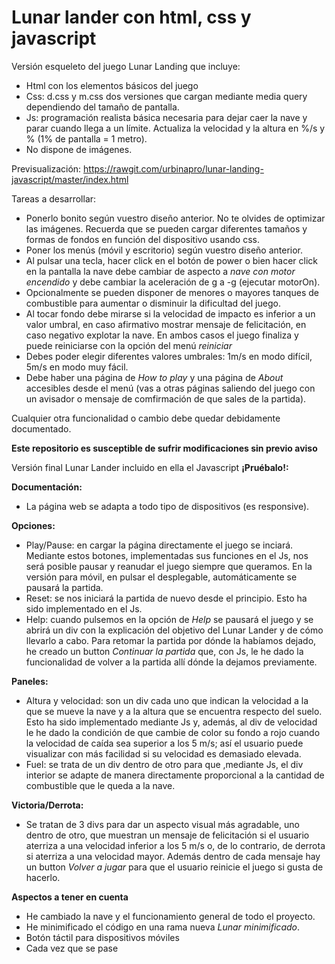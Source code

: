 # Lunar lander con html, css y javascript
Versión esqueleto del juego Lunar Landing que incluye:

* Html con los elementos básicos del juego
* Css: d.css y m.css dos versiones que cargan mediante media query dependiendo del tamaño de pantalla.
* Js: programación realista básica necesaria para dejar caer la nave y parar cuando llega a un límite. Actualiza la velocidad y la altura en %/s y % (1% de pantalla = 1 metro).
* No dispone de imágenes.

Previsualización: https://rawgit.com/urbinapro/lunar-landing-javascript/master/index.html

Tareas a desarrollar:
* Ponerlo bonito según vuestro diseño anterior. No te olvides de optimizar las imágenes. Recuerda que se pueden cargar diferentes tamaños y formas de fondos en función del dispositivo usando css.
* Poner los menús (móvil y escritorio) según vuestro diseño anterior.
* Al pulsar una tecla, hacer click en el botón de power o bien hacer click en la pantalla la nave debe cambiar de aspecto a *nave con motor encendido* y debe cambiar la aceleración de g a -g (ejecutar motorOn).
* Opcionalmente se pueden disponer de menores o mayores tanques de combustible para aumentar o disminuir la dificultad del juego.
* Al tocar fondo debe mirarse si la velocidad de impacto es inferior a un valor umbral, en caso afirmativo mostrar mensaje de felicitación, en caso negativo explotar la nave. En ambos casos el juego finaliza y puede reiniciarse con la opción del menú *reiniciar*
* Debes poder elegir diferentes valores umbrales: 1m/s en modo difícil, 5m/s en modo muy fácil.
* Debe haber una página de *How to play* y una página de *About* accesibles desde el menú (vas a otras páginas saliendo del juego con un avisador o mensaje de comfirmación de que sales de la partida).

Cualquier otra funcionalidad o cambio debe quedar debidamente documentado.

**Este repositorio es susceptible de sufrir modificaciones sin previo aviso**


Versión final Lunar Lander incluido en ella el Javascript
**¡Pruébalo!:**


**Documentación:**
* La página web se adapta a todo tipo de dispositivos (es responsive).

**Opciones:**
* Play/Pause: en cargar la página directamente el juego se inciará. Mediante estos botones, implementadas sus funciones en el Js, nos será posible pausar y reanudar el juego siempre que queramos. En la versión para móvil, en pulsar el desplegable, automáticamente se pausará la partida.
* Reset: se nos iniciará la partida de nuevo desde el principio. Esto ha sido implementado en el Js.
* Help: cuando pulsemos en la opción de *Help* se pausará el juego y se abrirá un div con la explicación del objetivo del Lunar Lander y de cómo llevarlo a cabo. Para retomar la partida por dónde la habíamos dejado, he creado un button *Continuar la partida* que, con Js, le he dado la funcionalidad de volver a la partida allí dónde la dejamos previamente.

**Paneles:**
* Altura y velocidad: son un div cada uno que indican la velocidad a la que se mueve la nave y a la altura que se encuentra respecto del suelo. Esto ha sido implementado mediante Js y, además, al div de velocidad le he dado la condición de que cambie de color su fondo a rojo cuando la velocidad de caída sea superior a los 5 m/s; así el usuario puede visualizar con más facilidad si su velocidad es demasiado elevada.
* Fuel: se trata de un div dentro de otro para que ,mediante Js, el div interior se adapte de manera directamente proporcional a la cantidad de combustible que le queda a la nave.

**Victoria/Derrota:**
* Se tratan de 3 divs para dar un aspecto visual más agradable, uno dentro de otro, que muestran un mensaje de felicitación si el usuario aterriza a una velocidad inferior a los 5 m/s o, de lo contrario, de derrota si aterriza a una velocidad mayor. Además dentro de cada mensaje hay un button *Volver a jugar* para que el usuario reinicie el juego si gusta de hacerlo.

**Aspectos a tener en cuenta**
* He cambiado la nave y el funcionamiento general de todo el proyecto.
* He minimificado el código en una rama nueva *Lunar minimificado*.
* Botón táctil para dispositivos móviles
* Cada vez que se pase 
